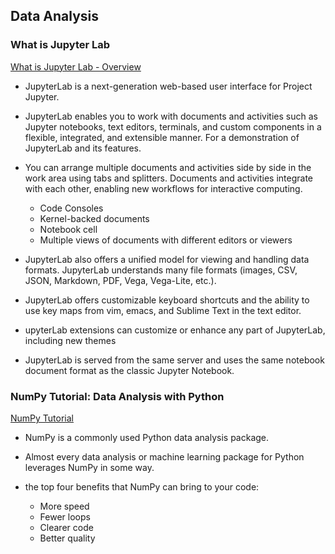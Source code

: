 ## Data Analysis

### What is Jupyter Lab

[What is Jupyter Lab - Overview](https://jupyterlab.readthedocs.io/en/stable/getting_started/overview.html)

* JupyterLab is a next-generation web-based user interface for Project Jupyter.
* JupyterLab enables you to work with documents and activities such as Jupyter notebooks, text editors, terminals, and custom components in a flexible, integrated, and extensible manner. For a demonstration of JupyterLab and its features.
* You can arrange multiple documents and activities side by side in the work area using tabs and splitters. Documents and activities integrate with each other, enabling new workflows for interactive computing.
   - Code Consoles
   - Kernel-backed documents
   - Notebook cell 
   - Multiple views of documents with different editors or viewers

* JupyterLab also offers a unified model for viewing and handling data formats. JupyterLab understands many file formats (images, CSV, JSON, Markdown, PDF, Vega, Vega-Lite, etc.).

* JupyterLab offers customizable keyboard shortcuts and the ability to use key maps from vim, emacs, and Sublime Text in the text editor.

* upyterLab extensions can customize or enhance any part of JupyterLab, including new themes

* JupyterLab is served from the same server and uses the same notebook document format as the classic Jupyter Notebook.


### NumPy Tutorial: Data Analysis with Python

[NumPy Tutorial](https://www.dataquest.io/blog/numpy-tutorial-python/)

* NumPy is a commonly used Python data analysis package.

* Almost every data analysis or machine learning package for Python leverages NumPy in some way.

* the top four benefits that NumPy can bring to your code:
  - More speed
  - Fewer loops
  - Clearer code
  - Better quality

